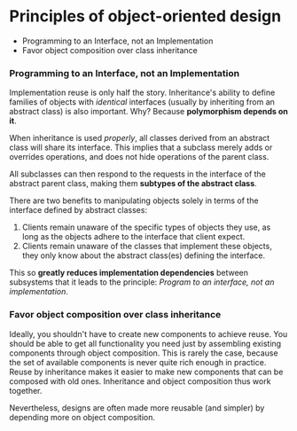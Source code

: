 # Principles of object-oriented design

* Programming to an Interface, not an Implementation
* Favor object composition over class inheritance

### Programming to an Interface, not an Implementation

Implementation reuse is only half the story. Inheritance's ability to define families of
objects with _identical_ interfaces (usually by inheriting from an abstract class) is also
important. Why? Because __polymorphism depends on it__.

When inheritance is used _properly_, all classes derived from an
abstract class will share its interface. This implies that a subclass merely
adds or overrides operations, and does not hide operations of the parent class.

All subclasses can then respond to the requests in the interface of the abstract parent class,
making them __subtypes of the abstract class__.

There are two benefits to manipulating objects solely in terms of the interface defined by
abstract classes:

1. Clients remain unaware of the specific types of objects they use, as long as the
objects adhere to the interface that client expect.
2. Clients remain unaware of the classes that implement these objects, they only know
about the abstract class(es) defining the interface.

This so __greatly reduces implementation dependencies__ between subsystems that it leads
to the principle: _Program to an interface, not an implementation_.

### Favor object composition over class inheritance

Ideally, you shouldn't have to create new components to achieve reuse. You should be able to
get all functionality you need just by assembling existing components through object composition.
This is rarely the case, because the set of available components is never quite rich enough in
practice. Reuse by inheritance makes it easier to make new components that can be composed with
old ones. Inheritance and object composition thus work together.

Nevertheless, designs are often made more reusable (and simpler) by depending more on object
composition.

